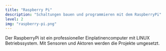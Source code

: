 ```yaml
---
title: "Raspberry Pi"
description: "Schaltungen bauen und programmieren mit dem RaspberryPi"
level: 2
img: "raspberry-pi.png"
---
```


Der RaspberryPi ist ein professioneller Einplatinencomputer mit LINUX Betriebssystem. Mit Sensoren und Aktoren werden die Projekte umgesetzt.

